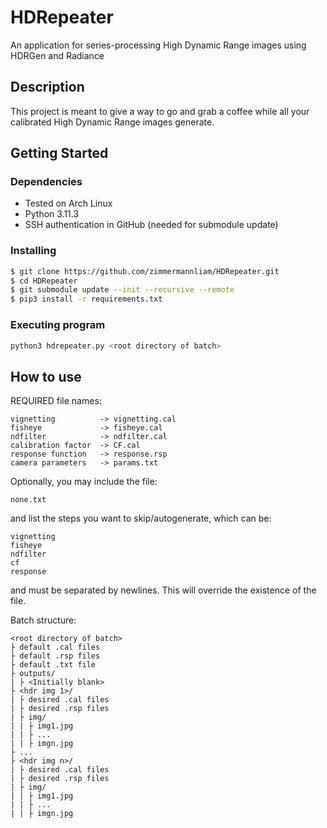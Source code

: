 # HDRepeater
An application for series-processing High Dynamic Range images using HDRGen and Radiance

## Description
This project is meant to give a way to go and grab a coffee while all your calibrated High Dynamic Range images generate.

## Getting Started

### Dependencies

- Tested on Arch Linux
- Python 3.11.3
- SSH authentication in GitHub (needed for submodule update)

### Installing

```bash
$ git clone https://github.com/zimmermannliam/HDRepeater.git
$ cd HDRepeater
$ git submodule update --init --recursive --remote
$ pip3 install -r requirements.txt
```

### Executing program

``` bash
python3 hdrepeater.py <root directory of batch>
```

## How to use

REQUIRED file names:
```
vignetting          -> vignetting.cal
fisheye             -> fisheye.cal
ndfilter            -> ndfilter.cal
calibration factor  -> CF.cal
response function   -> response.rsp
camera parameters   -> params.txt
```

Optionally, you may include the file:
```
none.txt
```
and list the steps you want to skip/autogenerate, which can be:
```
vignetting
fisheye
ndfilter
cf
response
```
and must be separated by newlines. This will override the existence of the file.

Batch structure:
```
<root directory of batch>
├ default .cal files
├ default .rsp files
├ default .txt file
├ outputs/
| ├ <Initially blank>
├ <hdr img 1>/
| ├ desired .cal files
| ├ desired .rsp files
| ├ img/
| | ├ img1.jpg
| | ├ ...
| | ├ imgn.jpg
├ ...
├ <hdr img n>/
| ├ desired .cal files
| ├ desired .rsp files
| ├ img/
| | ├ img1.jpg
| | ├ ...
| | ├ imgn.jpg
```

